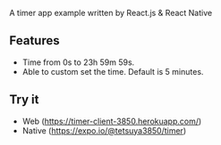 A timer app example written by React.js & React Native

## Features

* Time from 0s to 23h 59m 59s.
* Able to custom set the time. Default is 5 minutes.

## Try it

* Web (https://timer-client-3850.herokuapp.com/)
* Native (https://expo.io/@tetsuya3850/timer)
